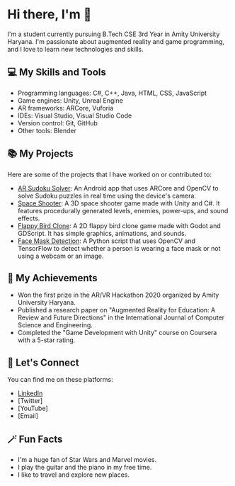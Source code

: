 # Hi there, I'm <YOUR NAME> :wave:

I'm a student currently pursuing B.Tech CSE 3rd Year in Amity University Haryana. I'm passionate about augmented reality and game programming, and I love to learn new technologies and skills.

## :computer: My Skills and Tools

- Programming languages: C#, C++, Java, HTML, CSS, JavaScript
- Game engines: Unity, Unreal Engine
- AR frameworks: ARCore, Vuforia
- IDEs: Visual Studio, Visual Studio Code
- Version control: Git, GitHub
- Other tools: Blender

## :books: My Projects

Here are some of the projects that I have worked on or contributed to:

- [AR Sudoku Solver](https://docs.github.com/en/get-started/writing-on-github/getting-started-with-writing-and-formatting-on-github/basic-writing-and-formatting-syntax): An Android app that uses ARCore and OpenCV to solve Sudoku puzzles in real time using the device's camera.
- [Space Shooter](https://dev.to/github/10-standout-github-profile-readmes-h2o): A 3D space shooter game made with Unity and C#. It features procedurally generated levels, enemies, power-ups, and sound effects.
- [Flappy Bird Clone](https://gist.github.com/tonycrosby-tech/c18c2b6c74900c6080fc097ca0718839): A 2D flappy bird clone game made with Godot and GDScript. It has simple graphics, animations, and sounds.
- [Face Mask Detection](https://github.com/topics/readme-template): A Python script that uses OpenCV and TensorFlow to detect whether a person is wearing a face mask or not using a webcam or an image.

## 🚀 My Achievements

- Won the first prize in the AR/VR Hackathon 2020 organized by Amity University Haryana.
- Published a research paper on "Augmented Reality for Education: A Review and Future Directions" in the International Journal of Computer Science and Engineering.
- Completed the "Game Development with Unity" course on Coursera with a 5-star rating.

## 👥 Let's Connect

You can find me on these platforms:

- [LinkedIn](https://github.com/sway3406/awesome-readme-examples)
- [Twitter]
- [YouTube]
- [Email]

## 🪄 Fun Facts

- I'm a huge fan of Star Wars and Marvel movies.
- I play the guitar and the piano in my free time.
- I like to travel and explore new places.
